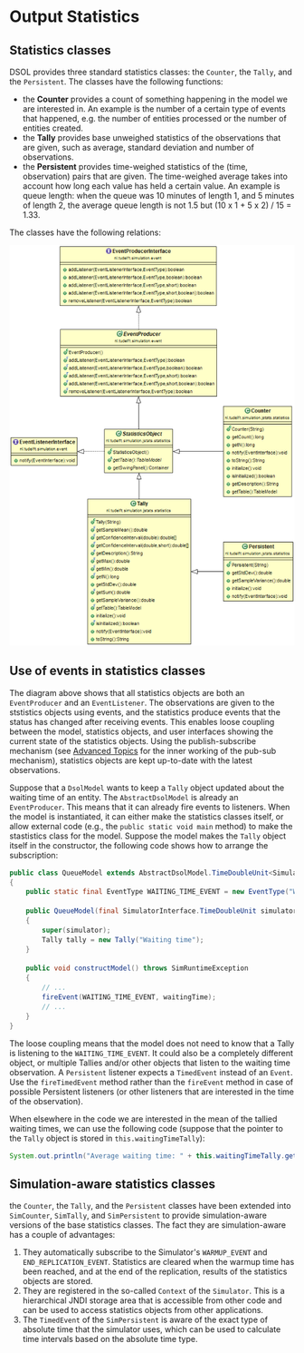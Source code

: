 # Output Statistics

## Statistics classes

DSOL provides three standard statistics classes: the `Counter`, the `Tally`, and the `Persistent`. The classes have the following functions:

* the **Counter** provides a count of something happening in the model we are interested in. An example is the number of a certain type of events that happened, e.g. the number of entities processed or the number of entities created. 
* the **Tally** provides base unweighed statistics of the observations that are given, such as average, standard deviation and number of observations. 
* the **Persistent** provides time-weighed statistics of the (time, observation) pairs that are given. The time-weighed average takes into account how long each value has held a certain value. An example is queue length: when the queue was 10 minutes of length 1, and 5 minutes of length 2, the average queue length is not 1.5 but (10 x 1 + 5 x 2) / 15 = 1.33.

The classes have the following relations:

![](../images/3-basics/jstats-statistics.png)


## Use of events in statistics classes

The diagram above shows that all statistics objects are both an `EventProducer` and an `EventListener`. The observations are given to the ststistics objects using events, and the statistics produce events that the status has changed after receiving events. This enables loose coupling between the model, statistics objects, and user interfaces showing the current state of the statistics objects. Using the publish-subscribe mechanism (see [Advanced Topics](../../advanced/pub-sub) for the inner working of the pub-sub mechanism), statistics objects are kept up-to-date with the latest observations.

Suppose that a `DsolModel` wants to keep a `Tally` object updated about the waiting time of an entity. The `AbstractDsolModel` is already an `EventProducer`. This means that it can already fire events to listeners. When the model is instantiated, it can either make the statistics classes itself, or allow external code (e.g., the `public static void main` method) to make the stastistics class for the model. Suppose the model makes the `Tally` object itself in the constructor, the following code shows how to arrange the subscription:

```java
public class QueueModel extends AbstractDsolModel.TimeDoubleUnit<SimulatorInterface.TimeDoubleUnit>
{
    public static final EventType WAITING_TIME_EVENT = new EventType("WAITING_TIME");

    public QueueModel(final SimulatorInterface.TimeDoubleUnit simulator)
    {
        super(simulator);
        Tally tally = new Tally("Waiting time");
    }

    public void constructModel() throws SimRuntimeException
    {
        // ...
        fireEvent(WAITING_TIME_EVENT, waitingTime);
        // ...
    }
}
```

The loose coupling means that the model does not need to know that a Tally is listening to the `WAITING_TIME_EVENT`. It could also be a completely different object, or multiple Tallies and/or other objects that listen to the waiting time observation. A `Persistent` listener expects a `TimedEvent` instead of an `Event`. Use the `fireTimedEvent` method rather than the `fireEvent` method in case of possible Persistent listeners (or other listeners that are interested in the time of the observation). 

When elsewhere in the code we are interested in the mean of the tallied waiting times, we can use the following code (suppose that the pointer to the `Tally` object is stored in `this.waitingTimeTally`):

```java
System.out.println("Average waiting time: " + this.waitingTimeTally.getSampleMean());
```


## Simulation-aware statistics classes

the `Counter`, the `Tally`, and the `Persistent` classes have been extended into `SimCounter`, `SimTally`, and `SimPersistent` to provide simulation-aware versions of the base statistics classes. The fact they are simulation-aware has a couple of advantages:

1. They automatically subscribe to the Simulator's `WARMUP_EVENT` and `END_REPLICATION_EVENT`. Statistics are cleared when the warmup time has been reached, and at the end of the replication, results of the statistics objects are stored.
2. They are registered in the so-called `Context` of the `Simulator`. This is a hierarchical JNDI storage area that is accessible from other code and can be used to access statistics objects from other applications.
3. The `TimedEvent` of the `SimPersistent` is aware of the exact type of absolute time that the simulator uses, which can be used to calculate time intervals based on the absolute time type.


